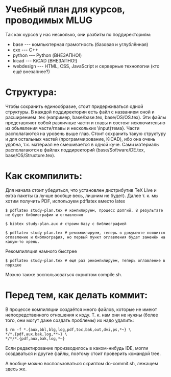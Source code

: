 Учебный план для курсов, проводимых MLUG
====

Так как курсов у нас несколько, они разбиты по поддиректориям:

- base --- компьютерная грамотность (базовая и углублённая)
- cxx --- C++
- python --- Python (ВНЕЗАПНО!)
- kicad --- KiCAD (ВНЕЗАПНО!)
- webdesign --- HTML, CSS, JavaScript и серверные технологии (кто ещё внезапнее?)

Структура:
====

Чтобы сохранить единообразие, стоит придерживаться одной структуры. В каждой поддиректории есть файл с названием оной и расширением .tex (например, base/base.tex, base/OS/OS.tex). Эти файлы представляют собой различные части и главы и состоят исключительно из объявления части/главы и 
нескольких \input{тема}. Части располагаются на уровень выше глав. Стоит сохранить такую структуру и для остальных частей (программирование, KiCAD), ибо она очень удобна, т.к. материал не смешивается в одной куче. Сами материалы располагаются в файлах поддиректорий (base/Software/DE.tex, base/OS/Structure.tex).


Как скомпилить:
====

Для начала стоит убедиться, что установлен дистрибутив TeX Live и extra пакеты (а лучше вообще весь, лишним не будет). Далее т. к. мы хотим получить PDF, используем pdflatex вместо latex

    $ pdflatex study-plan.tex # компилируем, процесс долгий. В результате не будет библиографии и оглавления

    $ bibtex study-plan.aux # строим базу с библиографией

    $ pdflatex study-plan.tex # рекомпилируем, теперь в документе появится оглавление и библиография, но первый пункт оглавления будет заменён на какую-то хрень.

Рекомпиляция намного быстрее

    $ pdflatex study-plan.tex # ещё раз рекомпилируем, теперь оглавление в порядке

Можно также воспользоваться скриптом compile.sh.


Перед тем, как делать коммит:
====

В процессе компиляции создаётся много файлов, которые не имеют непосредственного отношения к коду. Т. к. нам они не нужны (более того, они могут даже создать проблемы) их надо удалить:

    $ rm -f *.{aux,bbl,blg,log,pdf,toc,bak,out,dvi,ps,*~} \
    */*.{pdf,aux,bak,log,**~} \
    */*/*.{pdf,aux,bak,log,*~}

Если редактирование производилось в каком-нибудь IDE, могли создаваться и другие файлы, поэтому стоит проверить командой tree.

А вообще можно воспользоваться скриптом do-commit.sh, лежащем здесь же.
